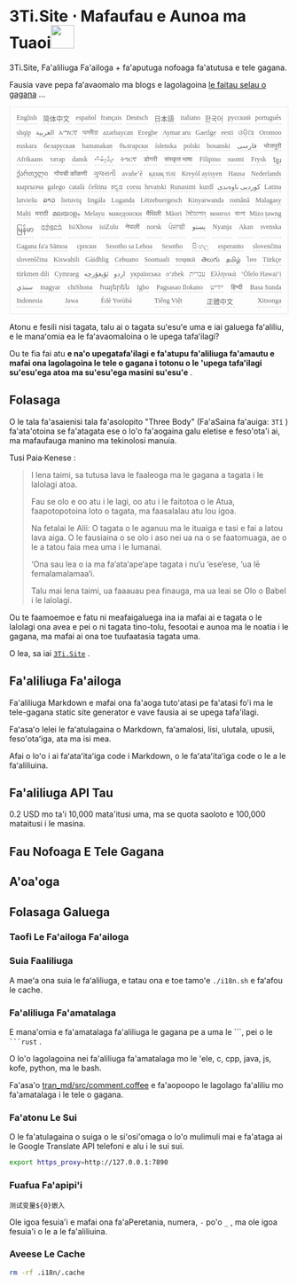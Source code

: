 <h1 style="justify-content:space-between">3Ti.Site ⋅ Mafaufau e Aunoa ma Tuaoi<img src="//i-01.eu.org/3Ti/logo.svg" style="user-select:none;margin-top:-1px;width:42px"></h1>

3Ti.Site, Fa'aliliuga Fa'ailoga + fa'aputuga nofoaga fa'atutusa e tele gagana.

Fausia vave pepa faʻavaomalo ma blogs e lagolagoina [le faitau selau o gagana](https://github.com/i18n-site/node/blob/main/lang/src/index.js) ...

<pre class="langli" style="display:flex;flex-wrap:wrap;background:transparent;border:1px solid #eee;font-size:12px;box-shadow:0 0 3px inset #eee;padding:12px 5px 4px 12px;justify-content:space-between;"><style>pre.langli i{font-weight:300;font-family:s;margin-right:7px;margin-bottom:8px;font-style:normal;color:#666;border-bottom:1px dashed #ccc;}</style><i>English</i><i> 简体中文 </i><i>español</i><i>français</i><i>Deutsch</i><i> 日本語 </i><i>italiano</i><i>한국어</i><i>русский</i><i>português</i><i>shqip</i><i>‫العربية‬</i><i>አማርኛ</i><i>অসমীয়া</i><i>azərbaycan</i><i>Eʋegbe</i><i>Aymar aru</i><i>Gaeilge</i><i>eesti</i><i>ଓଡ଼ିଆ</i><i>Oromoo</i><i>euskara</i><i>беларуская</i><i>bamanakan</i><i>български</i><i>íslenska</i><i>polski</i><i>bosanski</i><i>‫فارسی‬</i><i>भोजपुरी</i><i>Afrikaans</i><i>татар</i><i>dansk</i><i>‫ދިވެހިބަސް‬</i><i>ትግርኛ</i><i>डोगरी</i><i>संस्कृत भाषा</i><i>Filipino</i><i>suomi</i><i>Frysk</i><i>ខ្មែរ</i><i>ქართული</i><i>गोंयची कोंकणी</i><i>ગુજરાતી</i><i>avañe’ẽ</i><i>қазақ тілі</i><i>Kreyòl ayisyen</i><i>Hausa</i><i>Nederlands</i><i>кыргызча</i><i>galego</i><i>català</i><i>čeština</i><i>ಕನ್ನಡ</i><i>corsu</i><i>hrvatski</i><i>Runasimi</i><i>kurdî</i><i>‫کوردیی ناوەندی‬</i><i>Latina</i><i>latviešu</i><i>ລາວ</i><i>lietuvių</i><i>lingála</i><i>Luganda</i><i>Lëtzebuergesch</i><i>Kinyarwanda</i><i>română</i><i>Malagasy</i><i>Malti</i><i>मराठी</i><i>മലയാളം</i><i>Melayu</i><i>македонски</i><i>मैथिली</i><i>Māori</i><i>মৈতৈলোন্</i><i>монгол</i><i>বাংলা</i><i>Mizo ṭawng</i><i>မြန်မာ</i><i>𞄀𞄄𞄰𞄩𞄍𞄜𞄰</i><i>IsiXhosa</i><i>isiZulu</i><i>नेपाली</i><i>norsk</i><i>ਪੰਜਾਬੀ</i><i>‫پښتو‬</i><i>Nyanja</i><i>Akan</i><i>svenska</i><i>Gagana fa'a Sāmoa</i><i>српски</i><i>Sesotho sa Leboa</i><i>Sesotho</i><i>සිංහල</i><i>esperanto</i><i>slovenčina</i><i>slovenščina</i><i>Kiswahili</i><i>Gàidhlig</i><i>Cebuano</i><i>Soomaali</i><i>тоҷикӣ</i><i>తెలుగు</i><i>தமிழ்</i><i>ไทย</i><i>Türkçe</i><i>türkmen dili</i><i>Cymraeg</i><i>‫ئۇيغۇرچە‬</i><i>‫اردو‬</i><i>українська</i><i>o‘zbek</i><i>‫עברית‬</i><i>Ελληνικά</i><i>ʻŌlelo Hawaiʻi</i><i>‫سنڌي‬</i><i>magyar</i><i>chiShona</i><i>հայերեն</i><i>Igbo</i><i>Pagsasao Ilokano</i><i>‫ייִדיש‬</i><i>हिन्दी</i><i>Basa Sunda</i><i>Indonesia</i><i>Jawa</i><i>Èdè Yorùbá</i><i>Tiếng Việt</i><i> 正體中文 </i><i>Xitsonga</i></pre>

Atonu e fesili nisi tagata, talu ai o tagata suʻesuʻe uma e iai galuega faʻaliliu, e le manaʻomia ea le faʻavaomaloina o le upega tafaʻilagi?

Ou te fia fai atu **e na'o upegatafa'ilagi e fa'atupu fa'aliliuga fa'amautu e mafai ona lagolagoina le tele o gagana i totonu o le 'upega tafa'ilagi su'esu'ega atoa ma su'esu'ega masini su'esu'e** .

## Folasaga

O le tala fa'asaienisi tala fa'asolopito &quot;Three Body&quot; (Fa'aSaina fa'auiga: `3Tǐ` ) fa'ata'otoina se fa'atagata ese o lo'o fa'aogaina galu eletise e feso'ota'i ai, ma mafaufauga manino ma tekinolosi manuia.

Tusi Paia·Kenese :

> I lena taimi, sa tutusa lava le faaleoga ma le gagana a tagata i le lalolagi atoa.
>
> Fau se olo e oo atu i le lagi, oo atu i le faitotoa o le Atua, faapotopotoina loto o tagata, ma faasalalau atu lou igoa.
>
> Na fetalai le Alii: O tagata o le aganuu ma le ituaiga e tasi e fai a latou lava aiga. O le fausiaina o se olo i aso nei ua na o se faatomuaga, ae o le a tatou faia mea uma i le lumanai.
>
> ‘Ona sau lea o ia ma fa‘ata‘ape‘ape tagata i nu‘u ‘ese‘ese, ‘ua lē femalamalamaa‘i.
>
> Talu mai lena taimi, ua faaauau pea finauga, ma ua leai se Olo o Babel i le lalolagi.

Ou te faamoemoe e fatu ni meafaigaluega ina ia mafai ai e tagata o le lalolagi ona avea e pei o ni tagata tino-tolu, fesootai e aunoa ma le noatia i le gagana, ma mafai ai ona toe tuufaatasia tagata uma.

O lea, sa iai [`3Ti.Site`](//3Ti.Site) .

## Fa'aliliuga Fa'ailoga

Fa'aliliuga Markdown e mafai ona fa'aoga tuto'atasi pe fa'atasi fo'i ma le tele-gagana static site generator e vave fausia ai se upega tafa'ilagi.

Faʻasaʻo lelei le faʻatulagaina o Markdown, faʻamalosi, lisi, ulutala, upusii, fesoʻotaʻiga, ata ma isi mea.

Afai o loʻo i ai faʻataʻitaʻiga code i Markdown, o le faʻataʻitaʻiga code o le a le faʻaliliuina.

## Fa'aliliuga API Tau

0.2 USD mo ta'i 10,000 mata'itusi uma, ma se quota saoloto e 100,000 mataitusi i le masina.

## Fau Nofoaga E Tele Gagana

## A'oa'oga

## Folasaga Galuega

### Taofi Le Fa'ailoga Fa'ailoga

### Suia Faaliliuga

A maeʻa ona suia le faʻaliliuga, e tatau ona e toe tamoʻe `./i18n.sh` e faʻafou le cache.

### Fa'aliliuga Fa'amatalaga

E mana'omia e fa'amatalaga fa'aliliuga le gagana pe a uma le \```, pei o le ` ```rust` .

O lo'o lagolagoina nei fa'aliliuga fa'amatalaga mo le 'ele, c, cpp, java, js, kofe, python, ma le bash.

Fa'asa'o [tran_md/src/comment.coffee](https://github.com/i18n-site/node/blob/main/tran_md/src/comment.coffee) e fa'aopoopo le lagolago fa'aliliu mo fa'amatalaga i le tele o gagana.

### Fa'atonu Le Sui

O le fa'atulagaina o suiga o le si'osi'omaga o lo'o mulimuli mai e fa'ataga ai le Google Translate API telefoni e alu i le sui sui.

```bash
export https_proxy=http://127.0.0.1:7890
```

### Fuafua Fa'apipi'i

```
测试变量${0}嵌入
```

Ole igoa fesuia'i e mafai ona fa'aPeretania, numera, `-` po'o `_` , ma ole igoa fesuia'i o le a le fa'aliliuina.

### Aveese Le Cache

```bash
rm -rf .i18n/.cache
```
